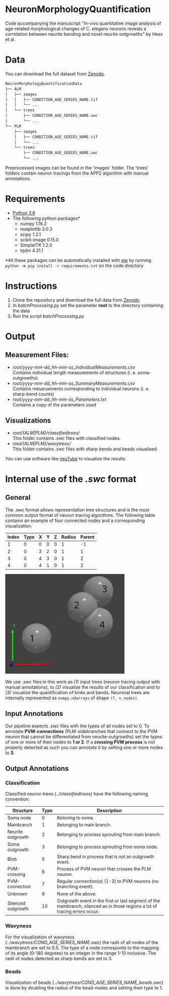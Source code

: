 # NeuronMorphologyQuantification
Code accompanying the manuscript "In-vivo quantitative image analysis of age-related morphological changes of C. elegans neurons reveals a correlation between neurite bending and novel neurite outgrowths" by Hess et al.

# Data
You can download the full dataset from [Zenodo](https://zenodo.org/record/2350066#.XBd7YWhKiUk).

```bash
NeuronMorphologyQuantificationData
├── ALM
│   ├── images
|   │   ├── CONDITION_AGE_SERIES_NAME.tif
|   │   └── ...
│   └── trees
|       ├── CONDITION_AGE_SERIES_NAME.swc
|       └── ...
└── PLM
    ├── images
    │   ├── CONDITION_AGE_SERIES_NAME.tif
    │   └── ...
    └── trees
        ├── CONDITION_AGE_SERIES_NAME.swc
        └── ...
```
Preprocessed images can be found in the 'images' folder. The 'trees' folders contain neuron tracings from the APP2 algorithm with manual annotations.

# Requirements
- [Python 3.6](https://www.python.org/downloads/)
- The following python packages* 
  * numpy 1.16.2
  * matplotlib 3.0.3
  * scipy 1.2.1
  * scikit-image 0.15.0
  * SimpleITK 1.2.0
  * tqdm 4.31.1
  
*All these packages can be automatically installed with [pip](https://pip.pypa.io/en/stable/installing/) by running `python -m pip install -r requirements.txt` on the code directory

# Instructions
1. Clone the repository and download the full data from [Zenodo](https://zenodo.org/record/2350066#.XBd7YWhKiUk)
2. In *batchProcessing.py* set the parameter **root** to the directory containing the data
3. Run the script *batchProcessing.py*

# Output
## Measurement Files:
- *root/yyyy-mm-dd_hh-mm-ss_IndividualMeasurements.csv*\
  Contains individual length measurements of structures (i. e. soma-outgrowths)
- *root/yyyy-mm-dd_hh-mm-ss_SummaryMeasurements.csv*\
  Contains mesaruements corresponding to individual neurons (i. e. sharp-bend counts)
- *root/yyyy-mm-dd_hh-mm-ss_Parameters.txt*\
  Contains a copy of the parameters used
## Visualizations
- *root/(ALM|PLM)/classifiedtrees/*\
  This folder contains *.swc* files with classified nodes.
- *root/(ALM|PLM)/wavytrees/*\
  This folder contains *.swc* files with sharp bends and beads visualised.

You can use software like [neuTube](https://www.neutracing.com/) to visualize the results.

# Internal use of the *.swc* format
## General
The *.swc* format allows representation tree structures and is the most common output format of neuron tracing algorithms. 
The following table contains an example of four connected nodes and a corresponding
visualization. 

| Index | Type | X | Y | Z | Radius | Parent |
|-------|------|---|---|---|--------|--------|
| 1 | 0 | 0 | 0 | 0 | 1 | -1 |
| 2 | 0 | 3 | 2 | 0 | 1 | 1 |
| 3 | 0 | 4 | 3 | 0 | 1 | 2 |
| 4 | 0 | 4 | 1 | 0 | 1 | 2 |

![](images/swc_example.png)

We use *.swc* files in this work as *(1)* input trees (neuron tracing output with manual 
annotations), to *(2)* visualize the results of our classification
 and to *(3)* visualize the quantification of kinks and bends. Neuronal trees are internally represented as 
 ```numpy.ndarrays``` of shape ```(7, n_nodes)```.

## Input Annotations
Our pipeline expects *.swc* files with the types of all nodes set to 0. To annotate **PVM-connections** (PLM-sidebranches that connect to the PVM 
neuron that cannot be differentiated from neurite-outgrowths) set the types of one or more of their nodes to **1 or 2**. If
a **crossing PVM process** is not properly detected as such you can annotate it by setting one or more nodes to **3**.

## Output Annotations
### Classification
Classified neuron trees (*../classifiedtrees*) have the following naming convention:

| Structure | Type | Description|
|-------|------|--------|
| Soma node | 0 | Beloning to soma. |
| Mainbranch | 1 | Belonging to main branch. |
| Neurite outgrowth | 2 | Belonging to process sprouting from main branch. |
| Soma outgrowth | 3 | Belonging to process sprouting from soma node. |
| Blob | 5 | Sharp bend in process that is not an outgrowth event. |
| PVM-crossing | 6 | Process of PVM neuron that crosses the PLM neuron. |
| PVM-connection | 7 | Regular connection(s) (1-2) to PVM neurons (no branching event). |
| Unknown | 9 | None of the above. |
| Silenced outgrowth | 10 | Outgrowth event in the first or last segment of the mainbranch, silenced as in those regions a lot of tracing errors occur.

### Wavyness
For the visualization of wavyness (*../wavytrees/COND_AGE_SERIES_NAME.swc*) the radii of all nodes of the mainbranch are set to 0.5. The type
of a node corresponts to the mapping of its angle (0-180 degrees) to an integer in the range 1-10 inclusive. The radii
of nodes detected as sharp bends are set to 3.

### Beads
Visualization of beads (*../wavytrees/COND_AGE_SERIES_NAME_beads.swc*) is done by doubling
the radius of the bead-nodes and setting their type to 1.
